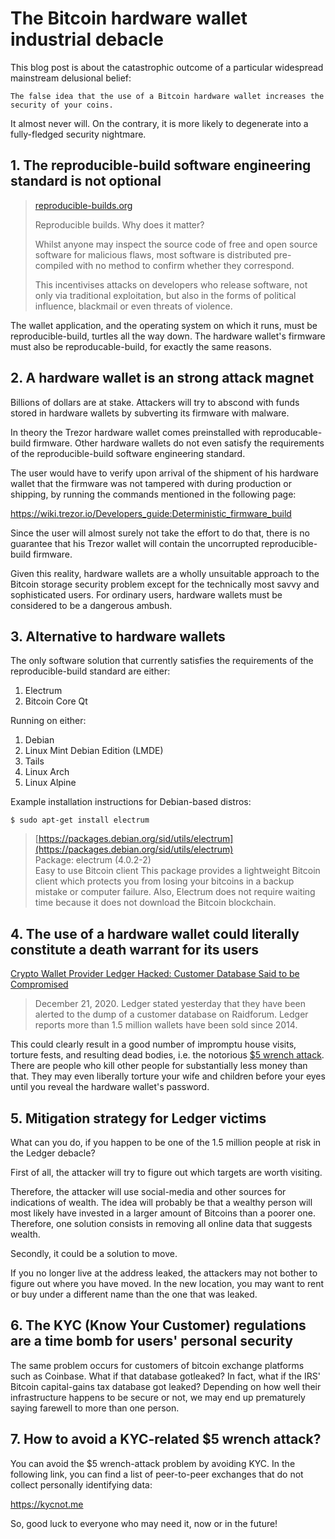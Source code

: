 # The Bitcoin hardware wallet industrial debacle

This blog post is about the catastrophic outcome of a particular widespread mainstream delusional belief: 

    The false idea that the use of a Bitcoin hardware wallet increases the security of your coins.

It almost never will. On the contrary, it is more likely to degenerate into a fully-fledged security nightmare.

## 1. The reproducible-build software engineering standard is not optional

>[reproducible-builds.org](https://reproducible-builds.org/)  
>
> Reproducible builds. Why does it matter?
>
> Whilst   anyone may inspect the source code of free and open source software  for  malicious flaws, most software is distributed pre-compiled with no   method to confirm whether they correspond.  
>  
>This   incentivises attacks on developers who release software, not only via traditional exploitation, but also in the forms of political influence,   blackmail or even threats of violence.

The wallet application, and the operating system on which it runs, must be reproducible-build, turtles all the way down. The hardware wallet's firmware must also be reproducable-build, for exactly the same reasons.


## 2. A hardware wallet is an strong attack magnet

Billions of dollars are at stake. Attackers will try to abscond with funds stored in hardware wallets by subverting its firmware with malware.

In theory the Trezor hardware wallet comes preinstalled with reproducable-build firmware. Other hardware wallets do not even satisfy the requirements of the reproducible-build software engineering standard.

The user would have to verify upon arrival of the shipment of his hardware wallet that the firmware was not tampered with during production or shipping, by running the commands mentioned in the following page:

https://wiki.trezor.io/Developers_guide:Deterministic_firmware_build

Since the user will almost surely not take the effort to do that, there is no guarantee that his Trezor wallet will contain the uncorrupted reproducible-build firmware.

Given this reality, hardware wallets are a wholly unsuitable approach to the Bitcoin storage security problem except for the technically most savvy and sophisticated users. For ordinary users, hardware wallets must be considered to be a dangerous ambush.


## 3. Alternative to hardware wallets

The only software solution that currently satisfies the requirements of the reproducible-build standard are either:

1. Electrum
2. Bitcoin Core Qt

Running on either:

1. Debian
2. Linux Mint Debian Edition (LMDE)
3. Tails
4. Linux Arch
5. Linux Alpine

Example installation instructions for Debian-based distros:

```
$ sudo apt-get install electrum
```

>[https://packages.debian.org/sid/utils/electrum](https://packages.debian.org/sid/utils/electrum)  
>Package: electrum (4.0.2-2)  
>Easy to use Bitcoin client
>This   package provides a lightweight Bitcoin client which protects you from   losing your bitcoins in a backup mistake or computer failure. Also,   Electrum does not require waiting time because it does not download the   Bitcoin blockchain.


## 4. The use of a hardware wallet could literally constitute a death warrant for its users

[Crypto Wallet Provider Ledger Hacked: Customer Database Said to be Compromised](https://www.crowdfundinsider.com/2020/12/170498-crypto-wallet-provider-ledger-hacked-customer-database-said-to-be-compromised)

>December  21, 2020. Ledger stated yesterday that they have been alerted to the  dump of a customer database on Raidforum. Ledger reports more than 1.5  million wallets have been sold since 2014.

This  could clearly result in a good number of impromptu house visits, torture  fests, and resulting dead bodies, i.e. the notorious [$5 wrench attack](https://cryptosec.info/wrench-attack). There are people who kill other people for substantially less money than that. They may even liberally torture your wife and children before your eyes until you reveal the hardware wallet's password.


## 5. Mitigation strategy for Ledger victims

What can you do, if you happen to be one of the 1.5 million people at risk in the Ledger debacle?

First of all, the attacker will try to figure out which targets are worth visiting.

Therefore, the attacker will use social-media and other sources for indications of wealth. The idea will probably be that a wealthy person will most likely have invested in a larger amount of Bitcoins than a poorer one. Therefore, one solution consists in removing all online data that suggests wealth.

Secondly, it could be a solution to move.

If you no longer live at the address leaked, the attackers may not bother to figure out where you have moved. In the new location, you may want to rent or buy under a different name than the one that was leaked.


## 6. The KYC (Know Your Customer) regulations are a time bomb for users' personal security

The same problem occurs for customers of bitcoin exchange platforms such as Coinbase. What if that database gotleaked? In fact, what if the IRS' Bitcoin capital-gains tax database got leaked? Depending on how well their infrastructure happens to be secure or not, we may end up prematurely saying farewell to more than one person.


## 7. How to avoid a KYC-related $5 wrench attack?

You can avoid the $5 wrench-attack problem by avoiding KYC. In the following link, you can find a list of peer-to-peer exchanges that do not collect personally identifying data:

https://kycnot.me

So, good luck to everyone who may need it, now or in the future!

